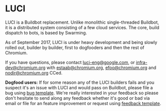 # LUCI

<!-- This document is linked from "LUCI" chip in Gerrit-Buildbucket integration.
https://chromium.googlesource.com/infra/gerrit-plugins/buildbucket/+/master/src/main/resources/static/cr-build-block.html
For some users, this is the very first LUCI documentation they see.
-->

LUCI is a Buildbot replacement.
Unlike monolithic single-threaded Buildbot, it is a distributed system
consisting of a few cloud services.
The core, build dispatch to bots, is based by Swarming.

As of September 2017, LUCI is under heavy development and being slowly
rolled out, builder by builder, first to dogfooders and then the rest of
Chromium.

If you have questions, please contact luci-eng@google.com, or
infra-dev@chromium.org with estaab@chromium.org, efoo@chromium.org and nodir@chromium.org CCed.

**Dogfood users:** If for some reason any of the LUCI builders fails and you
suspect it's an issue with LUCI and would pass on Buildbot, please file a bug using
[bug template](https://bugs.chromium.org/p/chromium/issues/entry?labels=LUCI-ClosedBeta-Bug&components=Infra%3EPlatform&summary=%5BLUCI-Beta-Bug%5D%20Enter%20an%20one-line%20summary&cc=nodir@chromium.org,%20estaab@chromium.org,%20efoo@chromium.org&description=Please%20use%20this%20to%20template%20to%20describe%20the%20issue%20you%20are%20encountering%20with%20LUCI.%0A%0AInclude%20the%20following%20information%20in%20this%20bug%3A%0A-%20Problem%2FBug%0A-%20Relevant%20LUCI%20builder%0A-%20Links%20i.e.%20links%20to%20a%20failing%20CL%0A-%20Expected%20outcome%0A%0AIn%20addition%2C%20please%20clearly%20specify%20the%20priority%2Fseverity%20of%20your%20issue.%20).
We're really interested in your feedback so please don't hesitate to send
along any feedback whether it's good or bad via email or file for an feature
improvement or request using
[feedback template](https://bugs.chromium.org/p/chromium/issues/entry?labels=LUCI-ClosedBeta-Feedback&components=Infra%3EPlatform&summary=%5BLUCI-Beta-Feedback%5D%20Enter%20an%20one-line%20summary&cc=nodir@chromium.org,%20estaab@chromium.org,%20efoo@chromium.org&description=Please%20use%20this%20to%20template%20to%20share%20your%20feedback.%20Do%20not%20hesitate%20whether%20it%27s%20good%20or%20bad.%0A%0AThank%20you!).
